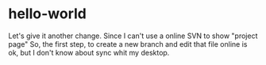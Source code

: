 # hello-world
Let's give it another change. Since I can't use a online SVN to show "project page"
So, the first step, to create a new branch and edit that file online is ok, but I don't know about sync whit my desktop.
